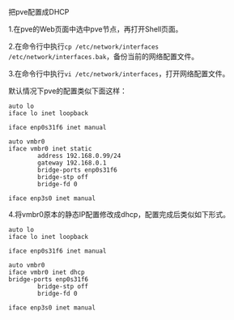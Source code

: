 把pve配置成DHCP

1.在pve的Web页面中选中pve节点，再打开Shell页面。

2.在命令行中执行`cp /etc/network/interfaces /etc/network/interfaces.bak`，备份当前的网络配置文件。

3.在命令行中执行`vi /etc/network/interfaces`，打开网络配置文件。

默认情况下pve的配置类似下面这样：

```
auto lo
iface lo inet loopback

iface enp0s31f6 inet manual

auto vmbr0
iface vmbr0 inet static
        address 192.168.0.99/24
        gateway 192.168.0.1
        bridge-ports enp0s31f6
        bridge-stp off
        bridge-fd 0

iface enp3s0 inet manual
```

4.将vmbr0原本的静态IP配置修改成dhcp，配置完成后类似如下形式。

```
auto lo
iface lo inet loopback

iface enp0s31f6 inet manual

auto vmbr0
iface vmbr0 inet dhcp
bridge-ports enp0s31f6
        bridge-stp off
        bridge-fd 0

iface enp3s0 inet manual
```